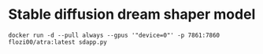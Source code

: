 # Stable diffusion dream shaper model
```
docker run -d --pull always --gpus '"device=0"' -p 7861:7860  flozi00/atra:latest sdapp.py
```